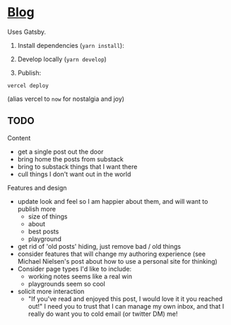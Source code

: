 # [Blog](https://rob.co.bb)

Uses Gatsby.

1. Install dependencies (`yarn install`):

2. Develop locally (`yarn develop`)

3. Publish:

`vercel deploy` 

(alias vercel to `now` for nostalgia and joy)

## TODO

Content

- get a single post out the door
- bring home the posts from substack
- bring to substack things that I want there
- cull things I don't want out in the world

Features and design

- update look and feel so I am happier about them, and will want to publish more
    - size of things
    - about
    - best posts
    - playground
- get rid of 'old posts' hiding, just remove bad / old things
- consider features that will change my authoring experience (see Michael
    Nielsen's post about how to use a personal site for thinking)
- Consider page types I'd like to include:
  - working notes seems like a real win
  - playgrounds seem so cool
- solicit more interaction
    - "If you've read and enjoyed this post, I would love it it you reached
        out!" I need you to trust that I can manage my own inbox, and that I
        really do want you to cold email (or twitter DM) me!
